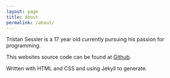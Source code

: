 ```yaml
---
layout: page
title: About
permalink: /about/
---
```

Tristan Sessler is a 17 year old currently pursuing his passion for programming.

This websites source code can be found at <a href="https://github.com/Tristan-Sessler/T1">Github</a>.

Written with HTML and CSS and using Jekyll to generate.
